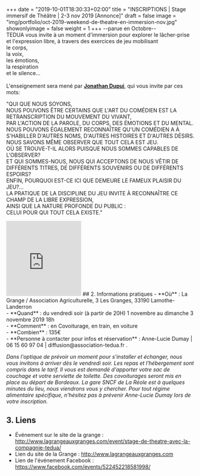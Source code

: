+++
date = "2019-10-01T18:30:33+02:00"
title = "INSCRIPTIONS | Stage immersif de Théâtre | 2-3 nov 2019 [Annonce]"
draft = false
image = "img/portfolio/oct-2019-weekend-de-theatre-en-immersion-nov.jpg"
showonlyimage = false
weight = 1
+++
--parue en Octobre--   
TEDUA vous invite à un moment d'immersion pour explorer le lâcher-prise et l'expression libre, à travers des exercices de jeu mobilisant<br> 
le corps, <br>
la voix, <br>
les émotions, <br>
la respiration <br>
et le silence...<!--more--><br>
<br>
L'enseignement sera  mené par **[Jonathan Dupui](https://association-tedua.fr/blogs/jonathan-dupui-enseignant-discipline-du-jeu-theatre-clown/)**, qui vous invite par ces mots:

"QUI QUE NOUS SOYONS, <br>
NOUS POUVONS ÊTRE CERTAINS QUE L'ART DU COMÉDIEN EST LA RETRANSCRIPTION DU MOUVEMENT DU VIVANT,<br> 
PAR L'ACTION DE LA PAROLE, DU CORPS, DES ÉMOTIONS ET DU MENTAL. <br>
NOUS POUVONS ÉGALEMENT RECONNAÎTRE QU'UN COMÉDIEN A À S'HABILLER D'AUTRES NOMS, 
D'AUTRES HISTOIRES ET D'AUTRES DÉSIRS. <br>
NOUS SAVONS MÊME OBSERVER QUE TOUT CELA EST JEU. <br>
OÙ SE TROUVE-T-IL ALORS PUISQUE NOUS SOMMES CAPABLES DE L'OBSERVER? <br>
ET QUI SOMMES-NOUS, NOUS QUI ACCEPTONS DE NOUS VÊTIR DE DIFFÉRENTS TITRES, DE DIFFÉRENTS SOUVENIRS OU DE DIFFÉRENTS ESPOIRS?<br> 
ENFIN, POURQUOI EST-CE ICI QUE DEMEURE LE FAMEUX PLAISIR DU JEU?... <br>
LA PRATIQUE DE LA DISCIPLINE DU JEU INVITE À RECONNAÎTRE CE CHAMP DE LA LIBRE EXPRESSION, <br>
AINSI QUE LA NATURE PROFONDE DU PUBLIC : <br>
CELUI POUR QUI TOUT CELA EXISTE."<br>

<iframe width="200" height="200" src="https://www.youtube.com/embed/XrEOK27KugE" frameborder="0" allow="accelerometer; autoplay; encrypted-media; gyroscope; picture-in-picture" allowfullscreen></iframe>
## 2. Informations pratiques
- **Où** : La Grange / Association Agriculturelle, 3 Les Granges, 33190 Lamothe-Landerron<br>
- **Quand** : du vendredi soir (à partir de 20H) 1 novembre au dimanche 3 novembre 2019 18h <br>
- **Comment** : en Covoiturage, en train, en voiture <br>
- **Combien** : 135€ <br>
- **Personne à contacter pour infos et réservation** : Anne-Lucie Dumay | 06 15 60 97 04 | diffusion@association-tedua.fr .<br>

*Dans l'optique de prévoir un moment pour s'installer et échanger, nous vous invitons à arriver dès le vendredi soir. Les repas et l'hébergement sont compris dans le tarif. Il vous est demandé d'apporter votre sac de couchage et votre serviette de toilette. Des covoiturages seront mis en place au départ de Bordeaux. La gare SNCF de La Réole est à quelques minutes du lieu, nous viendrons vous y chercher. Pour tout régime alimentaire spécifique, n'hésitez pas à prévenir Anne-Lucie Dumay lors de votre inscription.*

## 3. Liens
- Événement sur le site de la grange : http://www.lagrangeauxgranges.com/event/stage-de-theatre-avec-la-compagnie-tedua/ <br>
- Lien du site de la Grange : http://www.lagrangeauxgranges.com <br>
- Lien de l'événement Facebook : https://www.facebook.com/events/522452218581998/ <br>


